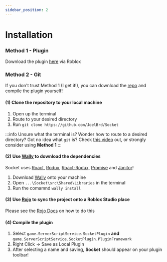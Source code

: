 ```yaml
---
sidebar_position: 2
---
```


# Installation

### Method 1 - Plugin

Download the plugin [here](https://www.roblox.com/library/9988470603/Socket) via Roblox

### Method 2 - Git

If you don't trust Method 1 (I get it!), you can download the [repo](https://github.com/JoelBrd/Socket) and compile the plugin yourself!

#### (1) Clone the repository to your local machine

1. Open up the terminal
2. Route to your desired directory
3. Run `git clone https://github.com/JoelBrd/Socket`

:::info
Unsure what the terminal is? Wonder how to route to a desired directory? Got no idea what `git` is? Check [this video](https://www.youtube.com/watch?v=X5e3xQBeqf8&ab_channel=ElektorTV) out, or strongly consider using **Method 1**
:::

#### (2) Use [Wally](https://wally.run/) to download the dependencies

Socket uses [Roact](https://roblox.github.io/roact/), [Rodux](https://github.com/Roblox/rodux), [Roact-Rodux](https://roblox.github.io/roact-rodux/guide/usage/),
[Promise](https://github.com/evaera/roblox-lua-promise) and [Janitor](https://github.com/howmanysmall/Janitor)!

1. Download [Wally](https://wally.run/) onto your machine
2. Open `...\Socket\src\Shared\Libraries` in the terminal 
3. Run the comamnd `wally install`

#### (3) Use [Rojo](https://rojo.space/) to sync the project onto a Roblox Studio place

Please see the [Rojo Docs](https://rojo.space/docs/v7/) on how to do this

#### (4) Compile the plugin

1. Select `game.ServerScriptService.SocketPlugin` **and** `game.ServerScriptService.SocketPlugin.PluginFramework`
2. Right Click -> Save as Local Plugin
3. After selecting a name and saving, **Socket** should appear on your plugin toolbar!